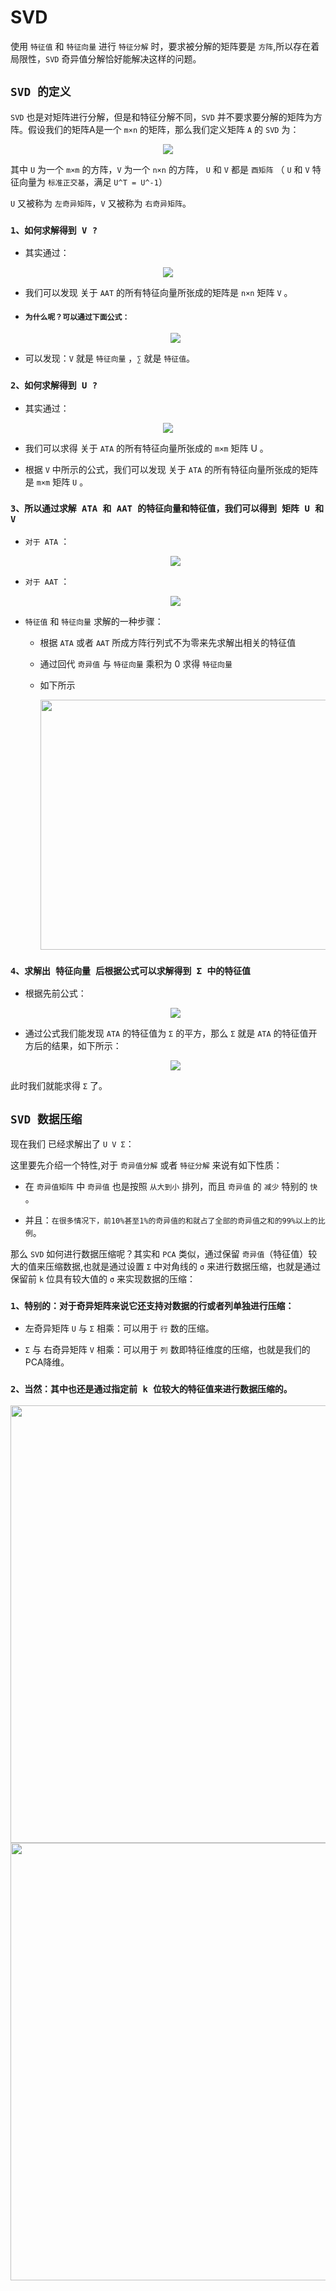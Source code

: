 # SVD 

使用 `特征值` 和 `特征向量` 进行 `特征分解` 时，要求被分解的矩阵要是 `方阵`,所以存在着局限性，`SVD` 奇异值分解恰好能解决这样的问题。


## `SVD 的定义`

`SVD` 也是对矩阵进行分解，但是和特征分解不同，`SVD` 并不要求要分解的矩阵为方阵。假设我们的矩阵A是一个 `m×n` 的矩阵，那么我们定义矩阵 `A` 的 `SVD` 为：

<div align=center><img src="./static/1.jpg"/></div>

其中 `U` 为一个 `m×m` 的方阵，`V` 为一个 `n×n` 的方阵， `U` 和 `V` 都是 `酉矩阵` （ `U` 和 `V` 特征向量为 `标准正交基`，满足 `U^T = U^-1`）

`U` 又被称为 `左奇异矩阵`，`V` 又被称为 `右奇异矩阵`。

### `1、如何求解得到 V ?`

*   其实通过：

<div align=center><img src="./static/2.jpg"/></div>

*   我们可以发现 关于 `AAT` 的所有特征向量所张成的矩阵是 `n×n` 矩阵 `V` 。

*   #### `为什么呢？可以通过下面公式：`


    <div align=center><img src="./static/4.jpg"/></div>

*   可以发现：`V` 就是 `特征向量` ，`∑` 就是 `特征值`。


### `2、如何求解得到 U ?`

*   其实通过：

<div align=center><img src="./static/3.jpg"/></div>

*   我们可以求得 关于 `ATA` 的所有特征向量所张成的 `m×m` 矩阵 U 。

*   根据 `V` 中所示的公式，我们可以发现 关于 `ATA` 的所有特征向量所张成的矩阵是 `m×m` 矩阵 `U` 。


### `3、所以通过求解 ATA 和 AAT 的特征向量和特征值，我们可以得到 矩阵 U 和 V`

*   `对于 ATA` ：
    <div align=center><img src="./static/5.jpg"/></div>

*   `对于 AAT` ：
    <div align=center><img src="./static/6.jpg"/></div>

*   `特征值` 和 `特征向量` 求解的一种步骤：

    *   根据 `ATA` 或者 `AAT` 所成方阵行列式不为零来先求解出相关的特征值

    *   通过回代 `奇异值` 与 `特征向量` 乘积为 0 求得 `特征向量`
    
    *   如下所示

        <div align=center><img width="600" height="400" src="./static/14.jpg"/></div>

### `4、求解出 特征向量 后根据公式可以求解得到 Σ 中的特征值`

*   根据先前公式：

    <div align=center><img src="./static/4.jpg"/></div>

*   通过公式我们能发现 `ATA` 的特征值为 `Σ` 的平方，那么 `Σ` 就是 `ATA` 的特征值开方后的结果，如下所示：


    <div align=center><img src="./static/8.jpg"/></div>

此时我们就能求得 `Σ` 了。


## `SVD 数据压缩`

现在我们 已经求解出了 `U V Σ`：

这里要先介绍一个特性,对于 `奇异值分解` 或者 `特征分解` 来说有如下性质：

*   在 `奇异值矩阵` 中 `奇异值` 也是按照 `从大到小` 排列，而且 `奇异值` 的 `减少` 特别的 `快` 。

*   并且：`在很多情况下，前10%甚至1%的奇异值的和就占了全部的奇异值之和的99%以上的比例`。

那么 `SVD` 如何进行数据压缩呢？其实和 `PCA` 类似，通过保留 `奇异值`（特征值）较大的值来压缩数据,也就是通过设置 `Σ` 中对角线的 `σ` 来进行数据压缩，也就是通过保留前 `k` 位具有较大值的 `σ` 来实现数据的压缩：


### `1、特别的：对于奇异矩阵来说它还支持对数据的行或者列单独进行压缩：` 

*   左奇异矩阵 `U` 与 `Σ` 相乘：可以用于 `行` 数的压缩。

*   `Σ` 与 右奇异矩阵 `V` 相乘：可以用于 `列` 数即特征维度的压缩，也就是我们的PCA降维。

### `2、当然：其中也还是通过指定前 k 位较大的特征值来进行数据压缩的。`


<div align=center><img width="550" height="700" src="./static/12.jpg" ></div>


<div align=center><img width="950" height="700"  src="./static/13.jpg"></div>






